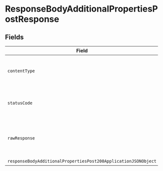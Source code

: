 # ResponseBodyAdditionalPropertiesPostResponse


## Fields

| Field                                                                                                                                       | Type                                                                                                                                        | Required                                                                                                                                    | Description                                                                                                                                 |
| ------------------------------------------------------------------------------------------------------------------------------------------- | ------------------------------------------------------------------------------------------------------------------------------------------- | ------------------------------------------------------------------------------------------------------------------------------------------- | ------------------------------------------------------------------------------------------------------------------------------------------- |
| `contentType`                                                                                                                               | *string*                                                                                                                                    | :heavy_check_mark:                                                                                                                          | HTTP response content type for this operation                                                                                               |
| `statusCode`                                                                                                                                | *number*                                                                                                                                    | :heavy_check_mark:                                                                                                                          | HTTP response status code for this operation                                                                                                |
| `rawResponse`                                                                                                                               | [AxiosResponse](https://axios-http.com/docs/res_schema)                                                                                     | :heavy_minus_sign:                                                                                                                          | Raw HTTP response; suitable for custom response parsing                                                                                     |
| `responseBodyAdditionalPropertiesPost200ApplicationJSONObject`                                                                              | [ResponseBodyAdditionalPropertiesPost200ApplicationJSON](../../models/operations/responsebodyadditionalpropertiespost200applicationjson.md) | :heavy_minus_sign:                                                                                                                          | OK                                                                                                                                          |